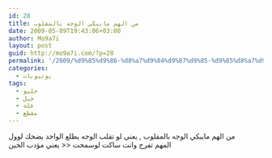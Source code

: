 ```yaml
---
id: 28
title: من الهم مايبكي الوجه بالمقلوب
date: 2009-05-09T19:43:06+03:00
author: Mo9a7i
layout: post
guid: http://mo9a7i.com/?p=28
permalink: '/2009/%d9%85%d9%86-%d8%a7%d9%84%d9%87%d9%85-%d9%85%d8%a7%d9%8a%d8%a8%d9%83%d9%8a-%d8%a7%d9%84%d9%88%d8%ac%d9%87-%d8%a8%d8%a7%d9%84%d9%85%d9%82%d9%84%d9%88%d8%a8/'
categories:
  - يوتيوبات
tags:
  - حليو
  - خبل
  - فلة
  - مقطع
---
```

من الهم مايبكي الوجه بالمقلوب , يعني لو تقلب الوجه يطلع الواحد يضحك لوول  
المهم تفرج وانت ساكت لوسمحت << يعني مؤدب الحين

<div style="text-align:center">
</div>